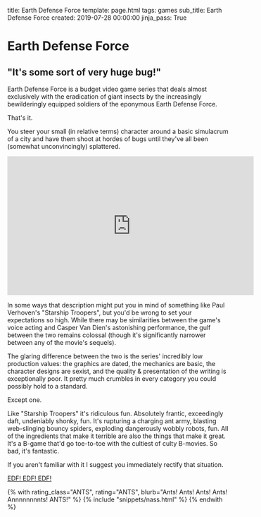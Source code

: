 title: Earth Defense Force 
template: page.html
tags: games
sub_title: Earth Defense Force
created: 2019-07-28 00:00:00
jinja_pass: True

# Earth Defense Force

## "It's some sort of very huge bug!"

Earth Defense Force is a budget video game series that deals almost exclusively with the eradication of giant insects by the
increasingly bewilderingly equipped soldiers of the eponymous Earth Defense Force. 

That's it. 

You steer your small (in relative terms) character 
around a basic simulacrum of a city and have them shoot at hordes of bugs until they've all been (somewhat unconvincingly) splattered.

<div class="youtube-holder"><iframe width="560" height="315" src="https://www.youtube.com/embed/YMvAgMicXXg" frameborder="0" allow="accelerometer; autoplay; encrypted-media; gyroscope; picture-in-picture" allowfullscreen></iframe></div>

In some ways that description might put you in mind of something like Paul Verhoven's "Starship Troopers", but you'd be wrong
 to set your expectations so high. While there may be similarities between the game's voice acting and Casper Van Dien's 
 astonishing performance, the gulf between the two remains colossal (though it's significantly narrower between any of the movie's sequels).
 
The glaring difference between the two is the series' incredibly low production values:
the graphics are dated, the mechanics are basic, the character designs are sexist, and the quality &amp; presentation of the writing is
exceptionally poor. It pretty much crumbles in every category you could possibly hold to a standard.

Except one.

Like "Starship Troopers" it's ridiculous fun. Absolutely frantic, exceedingly daft, undeniably shonky, fun. It's rupturing a charging ant army, 
blasting web-slinging bouncy spiders, exploding dangerously wobbly robots, fun. All of the ingredients that make it terrible are also the things 
that make it great. It's a B-game that'd go toe-to-toe with the cultiest of culty B-movies. So bad, it's fantastic.

If you aren't familiar with it I suggest you immediately rectify that situation. 

[EDF! EDF! EDF!](https://store.playstation.com/en-gb/product/EP3036-CUSA12504_00-EDF5MASTERPKG000)

<div>
{% with rating_class="ANTS", rating="ANTS", blurb="Ants! Ants! Ants! Ants! Annnnnnnnts! ANTS!" %}
    {% include "snippets/nass.html" %}
{% endwith %}
</div>